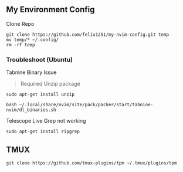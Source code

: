 ## My Environment Config

Clone Repo

```
git clone https://github.com/felix1251/my-nvim-config.git temp
mv temp/* ~/.config/
rm -rf temp
```

### Troubleshoot (Ubuntu)

Tabnine Binary Issue

> Required Unzip package

```
sudo apt-get install unzip
```

```
bash ~/.local/share/nvim/site/pack/packer/start/tabnine-nvim/dl_binaries.sh
```

Telescope Live Grep not working

```
sudo apt-get install ripgrep
```

## TMUX

```
git clone https://github.com/tmux-plugins/tpm ~/.tmux/plugins/tpm
```
